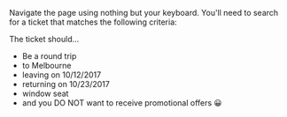 Navigate the page using nothing but your keyboard.
You'll need to search for a ticket that matches the following criteria:

The ticket should...

- Be a round trip
- to Melbourne
- leaving on 10/12/2017
- returning on 10/23/2017
- window seat
- and you DO NOT want to receive promotional offers 😀


